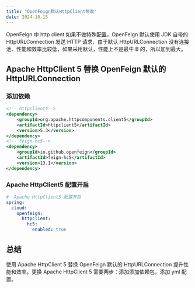 ```yaml
---
title: "OpenFeign默认HttpClient修改"
date: 2024-10-15
---
```


OpenFeign 中 http client 如果不做特殊配置，OpenFeign 默认使用 JDK 自带的 HttpURLConnection 发送 HTTP 请求，由于默认 HttpURLConnection 没有连接池、性能和效率比较低，如果采用默认，性能上不是最牛 B 的，所以加到最大。

## Apache HttpClient 5 替换 OpenFeign 默认的 HttpURLConnection

### 添加依赖

```xml
<!-- httpclient5-->
<dependency>
    <groupId>org.apache.httpcomponents.client5</groupId>
    <artifactId>httpclient5</artifactId>
    <version>5.3</version>
</dependency>
<!-- feign-hc5-->
<dependency>
    <groupId>io.github.openfeign</groupId>
    <artifactId>feign-hc5</artifactId>
    <version>13.1</version>
</dependency>
```

### Apache HttpClient5 配置开启

```yml
#  Apache HttpClient5 配置开启
spring:
  cloud:
    openfeign:
      httpclient:
        hc5:
          enabled: true
```

## 总结

使用 Apache HttpClient 5 替换 OpenFeign 默认的 HttpURLConnection 提升性能和效率。更换 Apache HttpClient 5 需要两步：添加添加依赖包，添加 yml 配置。
